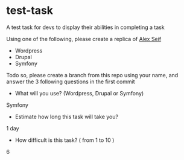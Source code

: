 # test-task

A test task for devs to display their abilities in completing a task

Using one of the following, please create a replica of [Alex Seif]

- Wordpress
- Drupal
- Symfony

Todo so, please create a branch from this repo using your name, and answer the 3 following questions in the first commit

- What will you use? (Wordpress, Drupal or Symfony)

Symfony

- Estimate how long this task will take you?

1 day

- How difficult is this task? ( from 1 to 10 )

6

[alex seif]: https://alexseif.com
